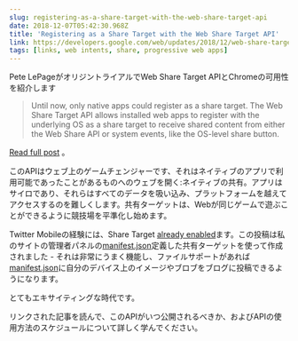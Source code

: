 ```yaml
---
slug: registering-as-a-share-target-with-the-web-share-target-api
date: 2018-12-07T05:42:30.968Z
title: 'Registering as a Share Target with the Web Share Target API'
link: https://developers.google.com/web/updates/2018/12/web-share-target?utm_source=feed&utm_medium=feed&utm_campaign=updates_feed
tags: [links, web intents, share, progressive web apps]
---
```

Pete LePageがオリジントライアルでWeb Share Target APIとChromeの可用性を紹介します

> Until now, only native apps could register as a share target. The Web Share Target API allows installed web apps to register with the underlying OS as a share target to receive shared content from either the Web Share API or system events, like the OS-level share button.

[Read full post](https://developers.google.com/web/updates/2018/12/web-share-target?utm_source=feed&utm_medium=feed&utm_campaign=updates_feed) 。

このAPIはウェブ上のゲームチェンジャーです、それはネイティブのアプリで利用可能であったことがあるものへのウェブを開く:ネイティブの共有。アプリはサイロであり、それらはすべてのデータを吸い込み、プラットフォームを越えてアクセスするのを難しくします。共有ターゲットは、Webが同じゲームで遊ぶことができるように競技場を平準化し始めます。

Twitter Mobileの経験には、Share Target [already enabled](https://mobile.twitter.com/manifest.json)ます。この投稿は私のサイトの管理者パネルの[manifest.json](https://paul.kinlan.me/share/share-manifest.json)定義した共有ターゲットを使って作成されました - それは非常にうまく機能し、ファイルサポートがあれば[manifest.json](https://paul.kinlan.me/share/share-manifest.json)に自分のデバイス上のイメージやブロブをブログに投稿できるようになります。

とてもエキサイティングな時代です。

リンクされた記事を読んで、このAPIがいつ公開されるべきか、およびAPIの使用方法のスケジュールについて詳しく学んでください。
